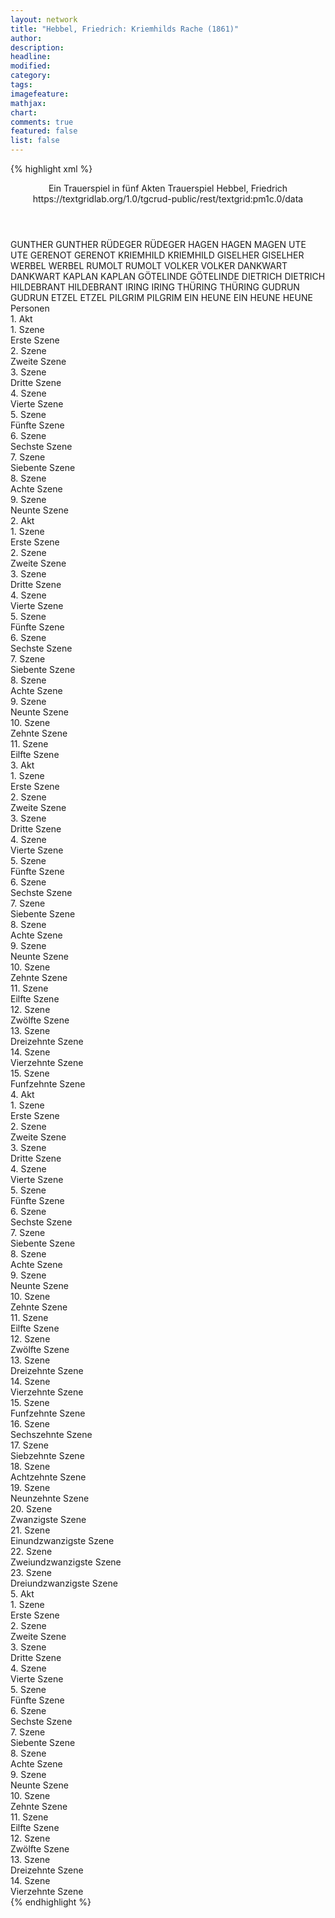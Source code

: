 ```yaml
---
layout: network
title: "Hebbel, Friedrich: Kriemhilds Rache (1861)"
author:
description:
headline:
modified:
category:
tags:
imagefeature: 
mathjax: 
chart: 
comments: true
featured: false
list: false
---
```

{% highlight xml %}
<?xml-model href="https://raw.githubusercontent.com/DLiNa/project/master/rules/lina.rnc"?><?xml-model href="https://raw.githubusercontent.com/DLiNa/project/master/rules/lina.sch"?>
<play xmlns="http://lina.digital">
  <header>
    <title>Kriemhilds Rache</title>
  	<subtitle>Ein Trauerspiel in fünf Akten</subtitle>
  	<genretitle>Trauerspiel</genretitle>
    <author>Hebbel, Friedrich</author>
  	<date when="1861" type="premiere"/>
  	<date when="1862" type="print"/>
  	<source>https://textgridlab.org/1.0/tgcrud-public/rest/textgrid:pm1c.0/data</source>
  </header>
  <personae>
    <character>
      <name>GUNTHER</name>
      <alias xml:id="gunther">
        <name>GUNTHER</name>
      </alias>
    </character>
    <character>
      <name>RÜDEGER</name>
      <alias xml:id="rüdeger">
        <name>RÜDEGER</name>
      </alias>
    </character>
    <character>
      <name>HAGEN</name>
      <alias xml:id="hagen">
        <name>HAGEN</name>
      </alias>
    	<alias xml:id="magen">
      	<name>MAGEN</name>
      </alias>
    </character>
    <character>
      <name>UTE</name>
      <alias xml:id="ute">
        <name>UTE</name>
      </alias>
    </character>
    <character>
      <name>GERENOT</name>
      <alias xml:id="gerenot">
        <name>GERENOT</name>
      </alias>
    </character>
    <character>
      <name>KRIEMHILD</name>
      <alias xml:id="kriemhild">
        <name>KRIEMHILD</name>
      </alias>
    </character>
    <character>
      <name>GISELHER</name>
      <alias xml:id="giselher">
        <name>GISELHER</name>
      </alias>
    </character>
    <character>
      <name>WERBEL</name>
      <alias xml:id="werbel">
        <name>WERBEL</name>
      </alias>
    </character>
    <character>
      <name>RUMOLT</name>
      <alias xml:id="rumolt">
        <name>RUMOLT</name>
      </alias>
    </character>
    <character>
      <name>VOLKER</name>
      <alias xml:id="volker">
        <name>VOLKER</name>
      </alias>
    </character>
    <character>
      <name>DANKWART</name>
      <alias xml:id="dankwart">
        <name>DANKWART</name>
      </alias>
    </character>
    <character>
      <name>KAPLAN</name>
      <alias xml:id="kaplan">
        <name>KAPLAN</name>
      </alias>
    </character>
    <character>
      <name>GÖTELINDE</name>
      <alias xml:id="götelinde">
        <name>GÖTELINDE</name>
      </alias>
    </character>
    <character>
      <name>DIETRICH</name>
      <alias xml:id="dietrich">
        <name>DIETRICH</name>
      </alias>
    </character>
    <character>
      <name>HILDEBRANT</name>
      <alias xml:id="hildebrant">
        <name>HILDEBRANT</name>
      </alias>
    </character>
    <character>
      <name>IRING</name>
      <alias xml:id="iring">
        <name>IRING</name>
      </alias>
    </character>
    <character>
      <name>THÜRING</name>
      <alias xml:id="thüring">
        <name>THÜRING</name>
      </alias>
    </character>
    <character>
      <name>GUDRUN</name>
      <alias xml:id="gudrun">
        <name>GUDRUN</name>
      </alias>
    </character>
    <character>
      <name>ETZEL</name>
      <alias xml:id="etzel">
        <name>ETZEL</name>
      </alias>
    </character>
    <character>
      <name>PILGRIM</name>
      <alias xml:id="pilgrim">
        <name>PILGRIM</name>
      </alias>
    </character>
    <character>
      <name>EIN HEUNE</name>
      <alias xml:id="ein_heune">
        <name>EIN HEUNE</name>
      </alias>
    	<alias xml:id="heune">
    		<name>HEUNE</name>
    	</alias>
    </character>
  </personae>
  <text>
    <div>
      <head>Personen</head>
    </div>
    <div>
      <head>1. Akt</head>
      <div>
        <head>1. Szene</head>
        <div>
          <head>Erste Szene</head>
          <sp who="#gunther">
            <amount n="5" unit="speech_acts"/>
            <amount n="240" unit="words"/>
            <amount n="33" unit="lines"/>
            <amount n="1282" unit="chars"/>
          </sp>
          <sp who="#rüdeger">
            <amount n="5" unit="speech_acts"/>
            <amount n="186" unit="words"/>
            <amount n="25" unit="lines"/>
            <amount n="975" unit="chars"/>
          </sp>
        </div>
      </div>
      <div>
        <head>2. Szene</head>
        <div>
          <head>Zweite Szene</head>
          <sp who="#hagen">
            <amount n="23" unit="speech_acts"/>
            <amount n="742" unit="words"/>
            <amount n="102" unit="lines"/>
            <amount n="3783" unit="chars"/>
          </sp>
          <sp who="#gunther">
            <amount n="18" unit="speech_acts"/>
            <amount n="555" unit="words"/>
            <amount n="77" unit="lines"/>
            <amount n="2884" unit="chars"/>
          </sp>
          <sp who="#ute">
            <amount n="6" unit="speech_acts"/>
            <amount n="170" unit="words"/>
            <amount n="26" unit="lines"/>
            <amount n="916" unit="chars"/>
          </sp>
          <sp who="#gerenot">
            <amount n="1" unit="speech_acts"/>
            <amount n="23" unit="words"/>
            <amount n="3" unit="lines"/>
            <amount n="106" unit="chars"/>
          </sp>
        </div>
      </div>
      <div>
        <head>3. Szene</head>
        <div>
          <head>Dritte Szene</head>
          <sp who="#kriemhild">
            <amount n="1" unit="speech_acts"/>
            <amount n="21" unit="words"/>
            <amount n="3" unit="lines"/>
            <amount n="95" unit="chars"/>
          </sp>
        </div>
      </div>
      <div>
        <head>4. Szene</head>
        <div>
          <head>Vierte Szene</head>
          <sp who="#ute">
            <amount n="8" unit="speech_acts"/>
            <amount n="119" unit="words"/>
            <amount n="21" unit="lines"/>
            <amount n="606" unit="chars"/>
          </sp>
          <sp who="#kriemhild">
            <amount n="8" unit="speech_acts"/>
            <amount n="574" unit="words"/>
            <amount n="80" unit="lines"/>
            <amount n="3030" unit="chars"/>
          </sp>
        </div>
      </div>
      <div>
        <head>5. Szene</head>
        <div>
          <head>Fünfte Szene</head>
          <sp who="#gerenot">
            <amount n="8" unit="speech_acts"/>
            <amount n="193" unit="words"/>
            <amount n="31" unit="lines"/>
            <amount n="1037" unit="chars"/>
          </sp>
          <sp who="#ute">
            <amount n="11" unit="speech_acts"/>
            <amount n="146" unit="words"/>
            <amount n="25" unit="lines"/>
            <amount n="751" unit="chars"/>
          </sp>
          <sp who="#giselher">
            <amount n="5" unit="speech_acts"/>
            <amount n="155" unit="words"/>
            <amount n="23" unit="lines"/>
            <amount n="774" unit="chars"/>
          </sp>
          <sp who="#kriemhild">
            <amount n="13" unit="speech_acts"/>
            <amount n="328" unit="words"/>
            <amount n="48" unit="lines"/>
            <amount n="1615" unit="chars"/>
          </sp>
        </div>
      </div>
      <div>
        <head>6. Szene</head>
        <div>
          <head>Sechste Szene</head>
          <sp who="#gunther">
            <amount n="10" unit="speech_acts"/>
            <amount n="96" unit="words"/>
            <amount n="19" unit="lines"/>
            <amount n="486" unit="chars"/>
          </sp>
          <sp who="#kriemhild">
            <amount n="9" unit="speech_acts"/>
            <amount n="561" unit="words"/>
            <amount n="76" unit="lines"/>
            <amount n="2938" unit="chars"/>
          </sp>
        </div>
      </div>
      <div>
        <head>7. Szene</head>
        <div>
          <head>Siebente Szene</head>
          <sp who="#kriemhild">
            <amount n="1" unit="speech_acts"/>
            <amount n="43" unit="words"/>
            <amount n="5" unit="lines"/>
            <amount n="212" unit="chars"/>
          </sp>
        </div>
      </div>
      <div>
        <head>8. Szene</head>
        <div>
          <head>Achte Szene</head>
          <sp who="#kriemhild">
            <amount n="13" unit="speech_acts"/>
            <amount n="315" unit="words"/>
            <amount n="45" unit="lines"/>
            <amount n="1636" unit="chars"/>
          </sp>
          <sp who="#rüdeger">
            <amount n="12" unit="speech_acts"/>
            <amount n="103" unit="words"/>
            <amount n="18" unit="lines"/>
            <amount n="501" unit="chars"/>
          </sp>
        </div>
      </div>
      <div>
        <head>9. Szene</head>
        <div>
          <head>Neunte Szene</head>
          <sp who="#kriemhild">
            <amount n="5" unit="speech_acts"/>
            <amount n="125" unit="words"/>
            <amount n="17" unit="lines"/>
            <amount n="653" unit="chars"/>
          </sp>
          <sp who="#rüdeger">
            <amount n="3" unit="speech_acts"/>
            <amount n="10" unit="words"/>
            <amount n="3" unit="lines"/>
            <amount n="46" unit="chars"/>
          </sp>
          <sp who="#ute">
            <amount n="1" unit="speech_acts"/>
            <amount n="5" unit="words"/>
            <amount n="1" unit="lines"/>
            <amount n="24" unit="chars"/>
          </sp>
          <sp who="#gunther">
            <amount n="3" unit="speech_acts"/>
            <amount n="50" unit="words"/>
            <amount n="7" unit="lines"/>
            <amount n="247" unit="chars"/>
          </sp>
        </div>
      </div>
    </div>
    <div>
      <head>2. Akt</head>
      <div>
        <head>1. Szene</head>
        <div>
          <head>Erste Szene</head>
          <sp who="#werbel">
            <amount n="9" unit="speech_acts"/>
            <amount n="211" unit="words"/>
            <amount n="32" unit="lines"/>
            <amount n="1074" unit="chars"/>
          </sp>
          <sp who="#gunther">
            <amount n="10" unit="speech_acts"/>
            <amount n="143" unit="words"/>
            <amount n="22" unit="lines"/>
            <amount n="731" unit="chars"/>
          </sp>
          <sp who="#rumolt">
            <amount n="4" unit="speech_acts"/>
            <amount n="61" unit="words"/>
            <amount n="10" unit="lines"/>
            <amount n="321" unit="chars"/>
          </sp>
          <sp who="#volker">
            <amount n="20" unit="speech_acts"/>
            <amount n="363" unit="words"/>
            <amount n="54" unit="lines"/>
            <amount n="1841" unit="chars"/>
          </sp>
          <sp who="#hagen">
            <amount n="22" unit="speech_acts"/>
            <amount n="594" unit="words"/>
            <amount n="86" unit="lines"/>
            <amount n="3103" unit="chars"/>
          </sp>
          <sp who="#dankwart">
            <amount n="3" unit="speech_acts"/>
            <amount n="34" unit="words"/>
            <amount n="5" unit="lines"/>
            <amount n="164" unit="chars"/>
          </sp>
          <sp who="#kaplan">
            <amount n="1" unit="speech_acts"/>
            <amount n="8" unit="words"/>
            <amount n="2" unit="lines"/>
            <amount n="33" unit="chars"/>
          </sp>
          <sp who="#magen">
            <amount n="1" unit="speech_acts"/>
            <amount n="65" unit="words"/>
            <amount n="9" unit="lines"/>
            <amount n="334" unit="chars"/>
          </sp>
        </div>
      </div>
      <div>
        <head>2. Szene</head>
        <div>
          <head>Zweite Szene</head>
          <sp who="#götelinde">
            <amount n="4" unit="speech_acts"/>
            <amount n="94" unit="words"/>
            <amount n="15" unit="lines"/>
            <amount n="487" unit="chars"/>
          </sp>
          <sp who="#dietrich">
            <amount n="12" unit="speech_acts"/>
            <amount n="299" unit="words"/>
            <amount n="40" unit="lines"/>
            <amount n="1527" unit="chars"/>
          </sp>
          <sp who="#hildebrant">
            <amount n="1" unit="speech_acts"/>
            <amount n="18" unit="words"/>
            <amount n="2" unit="lines"/>
            <amount n="84" unit="chars"/>
          </sp>
          <sp who="#rüdeger">
            <amount n="7" unit="speech_acts"/>
            <amount n="63" unit="words"/>
            <amount n="12" unit="lines"/>
            <amount n="309" unit="chars"/>
          </sp>
          <sp who="#iring">
            <amount n="5" unit="speech_acts"/>
            <amount n="105" unit="words"/>
            <amount n="18" unit="lines"/>
            <amount n="546" unit="chars"/>
          </sp>
          <sp who="#thüring">
            <amount n="5" unit="speech_acts"/>
            <amount n="198" unit="words"/>
            <amount n="27" unit="lines"/>
            <amount n="999" unit="chars"/>
          </sp>
          <sp who="#gudrun">
            <amount n="1" unit="speech_acts"/>
            <amount n="6" unit="words"/>
            <amount n="1" unit="lines"/>
            <amount n="30" unit="chars"/>
          </sp>
        </div>
      </div>
      <div>
        <head>3. Szene</head>
        <div>
          <head>Dritte Szene</head>
          <sp who="#götelinde">
            <amount n="7" unit="speech_acts"/>
            <amount n="60" unit="words"/>
            <amount n="12" unit="lines"/>
            <amount n="324" unit="chars"/>
          </sp>
          <sp who="#gudrun">
            <amount n="7" unit="speech_acts"/>
            <amount n="121" unit="words"/>
            <amount n="20" unit="lines"/>
            <amount n="601" unit="chars"/>
          </sp>
        </div>
      </div>
      <div>
        <head>4. Szene</head>
        <div>
          <head>Vierte Szene</head>
          <sp who="#hagen">
            <amount n="11" unit="speech_acts"/>
            <amount n="247" unit="words"/>
            <amount n="33" unit="lines"/>
            <amount n="1267" unit="chars"/>
          </sp>
          <sp who="#rüdeger">
            <amount n="5" unit="speech_acts"/>
            <amount n="41" unit="words"/>
            <amount n="6" unit="lines"/>
            <amount n="193" unit="chars"/>
          </sp>
          <sp who="#götelinde">
            <amount n="4" unit="speech_acts"/>
            <amount n="27" unit="words"/>
            <amount n="5" unit="lines"/>
            <amount n="130" unit="chars"/>
          </sp>
          <sp who="#volker">
            <amount n="1" unit="speech_acts"/>
            <amount n="34" unit="words"/>
            <amount n="4" unit="lines"/>
            <amount n="177" unit="chars"/>
          </sp>
        </div>
      </div>
      <div>
        <head>5. Szene</head>
        <div>
          <head>Fünfte Szene</head>
          <sp who="#volker">
            <amount n="12" unit="speech_acts"/>
            <amount n="187" unit="words"/>
            <amount n="27" unit="lines"/>
            <amount n="917" unit="chars"/>
          </sp>
          <sp who="#giselher">
            <amount n="12" unit="speech_acts"/>
            <amount n="120" unit="words"/>
            <amount n="20" unit="lines"/>
            <amount n="596" unit="chars"/>
          </sp>
        </div>
      </div>
      <div>
        <head>6. Szene</head>
        <div>
          <head>Sechste Szene</head>
          <sp who="#volker">
            <amount n="1" unit="speech_acts"/>
            <amount n="33" unit="words"/>
            <amount n="5" unit="lines"/>
            <amount n="185" unit="chars"/>
          </sp>
        </div>
      </div>
      <div>
        <head>7. Szene</head>
        <div>
          <head>Siebente Szene</head>
          <sp who="#hagen">
            <amount n="4" unit="speech_acts"/>
            <amount n="44" unit="words"/>
            <amount n="6" unit="lines"/>
            <amount n="224" unit="chars"/>
          </sp>
          <sp who="#rüdeger">
            <amount n="3" unit="speech_acts"/>
            <amount n="71" unit="words"/>
            <amount n="10" unit="lines"/>
            <amount n="335" unit="chars"/>
          </sp>
        </div>
      </div>
      <div>
        <head>8. Szene</head>
        <div>
          <head>Achte Szene</head>
          <sp who="#volker">
            <amount n="2" unit="speech_acts"/>
            <amount n="34" unit="words"/>
            <amount n="5" unit="lines"/>
            <amount n="182" unit="chars"/>
          </sp>
          <sp who="#rüdeger">
            <amount n="1" unit="speech_acts"/>
            <amount n="5" unit="words"/>
            <amount n="1" unit="lines"/>
            <amount n="25" unit="chars"/>
          </sp>
        </div>
      </div>
      <div>
        <head>9. Szene</head>
        <div>
          <head>Neunte Szene</head>
          <sp who="#rüdeger">
            <amount n="7" unit="speech_acts"/>
            <amount n="98" unit="words"/>
            <amount n="16" unit="lines"/>
            <amount n="486" unit="chars"/>
          </sp>
          <sp who="#giselher">
            <amount n="8" unit="speech_acts"/>
            <amount n="104" unit="words"/>
            <amount n="16" unit="lines"/>
            <amount n="508" unit="chars"/>
          </sp>
          <sp who="#gerenot">
            <amount n="2" unit="speech_acts"/>
            <amount n="7" unit="words"/>
            <amount n="2" unit="lines"/>
            <amount n="31" unit="chars"/>
          </sp>
          <sp who="#hagen">
            <amount n="6" unit="speech_acts"/>
            <amount n="112" unit="words"/>
            <amount n="16" unit="lines"/>
            <amount n="570" unit="chars"/>
          </sp>
          <sp who="#gunther">
            <amount n="1" unit="speech_acts"/>
            <amount n="19" unit="words"/>
            <amount n="3" unit="lines"/>
            <amount n="105" unit="chars"/>
          </sp>
          <sp who="#götelinde">
            <amount n="2" unit="speech_acts"/>
            <amount n="21" unit="words"/>
            <amount n="4" unit="lines"/>
            <amount n="93" unit="chars"/>
          </sp>
          <sp who="#gudrun">
            <amount n="2" unit="speech_acts"/>
            <amount n="17" unit="words"/>
            <amount n="3" unit="lines"/>
            <amount n="83" unit="chars"/>
          </sp>
          <sp who="#volker">
            <amount n="1" unit="speech_acts"/>
            <amount n="20" unit="words"/>
            <amount n="3" unit="lines"/>
            <amount n="102" unit="chars"/>
          </sp>
          <sp who="#dietrich">
            <amount n="2" unit="speech_acts"/>
            <amount n="25" unit="words"/>
            <amount n="3" unit="lines"/>
            <amount n="133" unit="chars"/>
          </sp>
        </div>
      </div>
      <div>
        <head>10. Szene</head>
        <div>
          <head>Zehnte Szene</head>
          <sp who="#hagen">
            <amount n="1" unit="speech_acts"/>
            <amount n="9" unit="words"/>
            <amount n="1" unit="lines"/>
            <amount n="46" unit="chars"/>
          </sp>
          <sp who="#dietrich">
            <amount n="1" unit="speech_acts"/>
            <amount n="27" unit="words"/>
            <amount n="3" unit="lines"/>
            <amount n="137" unit="chars"/>
          </sp>
        </div>
      </div>
      <div>
        <head>11. Szene</head>
        <div>
          <head>Eilfte Szene</head>
          <sp who="#volker">
            <amount n="3" unit="speech_acts"/>
            <amount n="27" unit="words"/>
            <amount n="5" unit="lines"/>
            <amount n="139" unit="chars"/>
          </sp>
          <sp who="#hagen">
            <amount n="7" unit="speech_acts"/>
            <amount n="30" unit="words"/>
            <amount n="7" unit="lines"/>
            <amount n="149" unit="chars"/>
          </sp>
          <sp who="#gunther">
            <amount n="6" unit="speech_acts"/>
            <amount n="169" unit="words"/>
            <amount n="24" unit="lines"/>
            <amount n="862" unit="chars"/>
          </sp>
        </div>
      </div>
    </div>
    <div>
      <head>3. Akt</head>
      <div>
        <head>1. Szene</head>
        <div>
          <head>Erste Szene</head>
          <sp who="#kriemhild">
            <amount n="23" unit="speech_acts"/>
            <amount n="200" unit="words"/>
            <amount n="38" unit="lines"/>
            <amount n="1005" unit="chars"/>
          </sp>
          <sp who="#werbel">
            <amount n="23" unit="speech_acts"/>
            <amount n="240" unit="words"/>
            <amount n="42" unit="lines"/>
            <amount n="1202" unit="chars"/>
          </sp>
        </div>
      </div>
      <div>
        <head>2. Szene</head>
        <div>
          <head>Zweite Szene</head>
          <sp who="#kriemhild">
            <amount n="1" unit="speech_acts"/>
            <amount n="34" unit="words"/>
            <amount n="4" unit="lines"/>
            <amount n="168" unit="chars"/>
          </sp>
        </div>
      </div>
      <div>
        <head>3. Szene</head>
        <div>
          <head>Dritte Szene</head>
          <sp who="#etzel">
            <amount n="15" unit="speech_acts"/>
            <amount n="873" unit="words"/>
            <amount n="115" unit="lines"/>
            <amount n="4442" unit="chars"/>
          </sp>
          <sp who="#kriemhild">
            <amount n="15" unit="speech_acts"/>
            <amount n="140" unit="words"/>
            <amount n="24" unit="lines"/>
            <amount n="692" unit="chars"/>
          </sp>
        </div>
      </div>
      <div>
        <head>4. Szene</head>
        <div>
          <head>Vierte Szene</head>
          <sp who="#werbel">
            <amount n="1" unit="speech_acts"/>
            <amount n="14" unit="words"/>
            <amount n="2" unit="lines"/>
            <amount n="72" unit="chars"/>
          </sp>
          <sp who="#etzel">
            <amount n="2" unit="speech_acts"/>
            <amount n="24" unit="words"/>
            <amount n="4" unit="lines"/>
            <amount n="131" unit="chars"/>
          </sp>
          <sp who="#kriemhild">
            <amount n="1" unit="speech_acts"/>
            <amount n="34" unit="words"/>
            <amount n="5" unit="lines"/>
            <amount n="162" unit="chars"/>
          </sp>
        </div>
      </div>
      <div>
        <head>5. Szene</head>
        <div>
          <head>Fünfte Szene</head>
          <sp who="#kriemhild">
            <amount n="1" unit="speech_acts"/>
            <amount n="35" unit="words"/>
            <amount n="4" unit="lines"/>
            <amount n="183" unit="chars"/>
          </sp>
        </div>
      </div>
      <div>
        <head>6. Szene</head>
        <div>
          <head>Sechste Szene</head>
          <sp who="#hagen">
            <amount n="3" unit="speech_acts"/>
            <amount n="97" unit="words"/>
            <amount n="13" unit="lines"/>
            <amount n="481" unit="chars"/>
          </sp>
          <sp who="#rüdeger">
            <amount n="3" unit="speech_acts"/>
            <amount n="61" unit="words"/>
            <amount n="8" unit="lines"/>
            <amount n="279" unit="chars"/>
          </sp>
        </div>
      </div>
      <div>
        <head>7. Szene</head>
        <div>
          <head>Siebente Szene</head>
          <sp who="#hagen">
            <amount n="13" unit="speech_acts"/>
            <amount n="355" unit="words"/>
            <amount n="47" unit="lines"/>
            <amount n="1834" unit="chars"/>
          </sp>
          <sp who="#kriemhild">
            <amount n="16" unit="speech_acts"/>
            <amount n="538" unit="words"/>
            <amount n="69" unit="lines"/>
            <amount n="2758" unit="chars"/>
          </sp>
          <sp who="#dietrich">
            <amount n="5" unit="speech_acts"/>
            <amount n="42" unit="words"/>
            <amount n="7" unit="lines"/>
            <amount n="214" unit="chars"/>
          </sp>
          <sp who="#giselher">
            <amount n="2" unit="speech_acts"/>
            <amount n="4" unit="words"/>
            <amount n="2" unit="lines"/>
            <amount n="26" unit="chars"/>
          </sp>
        </div>
      </div>
      <div>
        <head>8. Szene</head>
        <div>
          <head>Achte Szene</head>
          <sp who="#rumolt">
            <amount n="6" unit="speech_acts"/>
            <amount n="272" unit="words"/>
            <amount n="38" unit="lines"/>
            <amount n="1402" unit="chars"/>
          </sp>
          <sp who="#dankwart">
            <amount n="5" unit="speech_acts"/>
            <amount n="97" unit="words"/>
            <amount n="19" unit="lines"/>
            <amount n="508" unit="chars"/>
          </sp>
        </div>
      </div>
      <div>
        <head>9. Szene</head>
        <div>
          <head>Neunte Szene</head>
          <sp who="#werbel">
            <amount n="5" unit="speech_acts"/>
            <amount n="33" unit="words"/>
            <amount n="8" unit="lines"/>
            <amount n="189" unit="chars"/>
          </sp>
          <sp who="#dankwart">
            <amount n="8" unit="speech_acts"/>
            <amount n="62" unit="words"/>
            <amount n="12" unit="lines"/>
            <amount n="319" unit="chars"/>
          </sp>
          <sp who="#rumolt">
            <amount n="4" unit="speech_acts"/>
            <amount n="30" unit="words"/>
            <amount n="6" unit="lines"/>
            <amount n="163" unit="chars"/>
          </sp>
        </div>
      </div>
      <div>
        <head>10. Szene</head>
        <div>
          <head>Zehnte Szene</head>
          <sp who="#hagen">
            <amount n="5" unit="speech_acts"/>
            <amount n="114" unit="words"/>
            <amount n="18" unit="lines"/>
            <amount n="590" unit="chars"/>
          </sp>
          <sp who="#dankwart">
            <amount n="4" unit="speech_acts"/>
            <amount n="19" unit="words"/>
            <amount n="4" unit="lines"/>
            <amount n="93" unit="chars"/>
          </sp>
          <sp who="#rumolt">
            <amount n="2" unit="speech_acts"/>
            <amount n="10" unit="words"/>
            <amount n="2" unit="lines"/>
            <amount n="59" unit="chars"/>
          </sp>
          <sp who="#volker">
            <amount n="2" unit="speech_acts"/>
            <amount n="49" unit="words"/>
            <amount n="7" unit="lines"/>
            <amount n="238" unit="chars"/>
          </sp>
          <sp who="#werbel">
            <amount n="1" unit="speech_acts"/>
            <amount n="8" unit="words"/>
            <amount n="2" unit="lines"/>
            <amount n="36" unit="chars"/>
          </sp>
        </div>
      </div>
      <div>
        <head>11. Szene</head>
        <div>
          <head>Eilfte Szene</head>
          <sp who="#volker">
            <amount n="6" unit="speech_acts"/>
            <amount n="88" unit="words"/>
            <amount n="13" unit="lines"/>
            <amount n="433" unit="chars"/>
          </sp>
          <sp who="#hagen">
            <amount n="6" unit="speech_acts"/>
            <amount n="193" unit="words"/>
            <amount n="28" unit="lines"/>
            <amount n="1026" unit="chars"/>
          </sp>
        </div>
      </div>
      <div>
        <head>12. Szene</head>
        <div>
          <head>Zwölfte Szene</head>
          <sp who="#gunther">
            <amount n="4" unit="speech_acts"/>
            <amount n="19" unit="words"/>
            <amount n="4" unit="lines"/>
            <amount n="101" unit="chars"/>
          </sp>
          <sp who="#hagen">
            <amount n="6" unit="speech_acts"/>
            <amount n="81" unit="words"/>
            <amount n="14" unit="lines"/>
            <amount n="410" unit="chars"/>
          </sp>
          <sp who="#giselher">
            <amount n="2" unit="speech_acts"/>
            <amount n="12" unit="words"/>
            <amount n="3" unit="lines"/>
            <amount n="59" unit="chars"/>
          </sp>
          <sp who="#rüdeger">
            <amount n="1" unit="speech_acts"/>
            <amount n="3" unit="words"/>
            <amount n="1" unit="lines"/>
            <amount n="17" unit="chars"/>
          </sp>
          <sp who="#gerenot">
            <amount n="1" unit="speech_acts"/>
            <amount n="4" unit="words"/>
            <amount n="1" unit="lines"/>
            <amount n="15" unit="chars"/>
          </sp>
        </div>
      </div>
      <div>
        <head>13. Szene</head>
        <div>
          <head>Dreizehnte Szene</head>
          <sp who="#hagen">
            <amount n="3" unit="speech_acts"/>
            <amount n="106" unit="words"/>
            <amount n="15" unit="lines"/>
            <amount n="513" unit="chars"/>
          </sp>
          <sp who="#volker">
            <amount n="2" unit="speech_acts"/>
            <amount n="10" unit="words"/>
            <amount n="3" unit="lines"/>
            <amount n="47" unit="chars"/>
          </sp>
        </div>
      </div>
      <div>
        <head>14. Szene</head>
        <div>
          <head>Vierzehnte Szene</head>
          <sp who="#werbel">
            <amount n="5" unit="speech_acts"/>
            <amount n="28" unit="words"/>
            <amount n="7" unit="lines"/>
            <amount n="145" unit="chars"/>
          </sp>
          <sp who="#kriemhild">
            <amount n="5" unit="speech_acts"/>
            <amount n="42" unit="words"/>
            <amount n="9" unit="lines"/>
            <amount n="228" unit="chars"/>
          </sp>
        </div>
      </div>
      <div>
        <head>15. Szene</head>
        <div>
          <head>Funfzehnte Szene</head>
          <sp who="#volker">
            <amount n="1" unit="speech_acts"/>
            <amount n="4" unit="words"/>
            <amount n="1" unit="lines"/>
            <amount n="20" unit="chars"/>
          </sp>
          <sp who="#hagen">
            <amount n="1" unit="speech_acts"/>
            <amount n="21" unit="words"/>
            <amount n="3" unit="lines"/>
            <amount n="115" unit="chars"/>
          </sp>
        </div>
      </div>
    </div>
    <div>
      <head>4. Akt</head>
      <div>
        <head>1. Szene</head>
        <div>
          <head>Erste Szene</head>
          <sp who="#hagen">
            <amount n="11" unit="speech_acts"/>
            <amount n="119" unit="words"/>
            <amount n="18" unit="lines"/>
            <amount n="566" unit="chars"/>
          </sp>
          <sp who="#volker">
            <amount n="11" unit="speech_acts"/>
            <amount n="308" unit="words"/>
            <amount n="46" unit="lines"/>
            <amount n="1651" unit="chars"/>
          </sp>
        </div>
      </div>
      <div>
        <head>2. Szene</head>
        <div>
          <head>Zweite Szene</head>
          <sp who="#werbel">
            <amount n="1" unit="speech_acts"/>
            <amount n="14" unit="words"/>
            <amount n="2" unit="lines"/>
            <amount n="80" unit="chars"/>
          </sp>
        </div>
      </div>
      <div>
        <head>3. Szene</head>
        <div>
          <head>Dritte Szene</head>
          <sp who="#hagen">
            <amount n="15" unit="speech_acts"/>
            <amount n="457" unit="words"/>
            <amount n="67" unit="lines"/>
            <amount n="2363" unit="chars"/>
          </sp>
          <sp who="#volker">
            <amount n="3" unit="speech_acts"/>
            <amount n="67" unit="words"/>
            <amount n="9" unit="lines"/>
            <amount n="326" unit="chars"/>
          </sp>
          <sp who="#kriemhild">
            <amount n="13" unit="speech_acts"/>
            <amount n="197" unit="words"/>
            <amount n="29" unit="lines"/>
            <amount n="944" unit="chars"/>
          </sp>
          <sp who="#werbel">
            <amount n="1" unit="speech_acts"/>
            <amount n="5" unit="words"/>
            <amount n="2" unit="lines"/>
            <amount n="28" unit="chars"/>
          </sp>
        </div>
      </div>
      <div>
        <head>4. Szene</head>
        <div>
          <head>Vierte Szene</head>
          <sp who="#gunther">
            <amount n="6" unit="speech_acts"/>
            <amount n="36" unit="words"/>
            <amount n="8" unit="lines"/>
            <amount n="179" unit="chars"/>
          </sp>
          <sp who="#kriemhild">
            <amount n="11" unit="speech_acts"/>
            <amount n="421" unit="words"/>
            <amount n="60" unit="lines"/>
            <amount n="2193" unit="chars"/>
          </sp>
          <sp who="#gerenot #giselher">
            <amount n="1" unit="speech_acts"/>
          </sp>
          <sp who="#giselher">
            <amount n="2" unit="speech_acts"/>
            <amount n="35" unit="words"/>
            <amount n="5" unit="lines"/>
            <amount n="177" unit="chars"/>
          </sp>
          <sp who="#hagen">
            <amount n="3" unit="speech_acts"/>
            <amount n="212" unit="words"/>
            <amount n="28" unit="lines"/>
            <amount n="1092" unit="chars"/>
          </sp>
        </div>
      </div>
      <div>
        <head>5. Szene</head>
        <div>
          <head>Fünfte Szene</head>
          <sp who="#hagen">
            <amount n="2" unit="speech_acts"/>
            <amount n="54" unit="words"/>
            <amount n="7" unit="lines"/>
            <amount n="272" unit="chars"/>
          </sp>
          <sp who="#giselher">
            <amount n="2" unit="speech_acts"/>
            <amount n="33" unit="words"/>
            <amount n="5" unit="lines"/>
            <amount n="179" unit="chars"/>
          </sp>
        </div>
      </div>
      <div>
        <head>6. Szene</head>
        <div>
          <head>Sechste Szene</head>
          <sp who="#hagen">
            <amount n="2" unit="speech_acts"/>
            <amount n="53" unit="words"/>
            <amount n="8" unit="lines"/>
            <amount n="270" unit="chars"/>
          </sp>
          <sp who="#volker">
            <amount n="1" unit="speech_acts"/>
            <amount n="76" unit="words"/>
            <amount n="9" unit="lines"/>
            <amount n="377" unit="chars"/>
          </sp>
        </div>
      </div>
      <div>
        <head>7. Szene</head>
        <div>
          <head>Siebente Szene</head>
          <sp who="#dietrich">
            <amount n="10" unit="speech_acts"/>
            <amount n="252" unit="words"/>
            <amount n="38" unit="lines"/>
            <amount n="1328" unit="chars"/>
          </sp>
          <sp who="#etzel">
            <amount n="10" unit="speech_acts"/>
            <amount n="243" unit="words"/>
            <amount n="35" unit="lines"/>
            <amount n="1225" unit="chars"/>
          </sp>
        </div>
      </div>
      <div>
        <head>8. Szene</head>
        <div>
          <head>Achte Szene</head>
          <sp who="#kriemhild">
            <amount n="3" unit="speech_acts"/>
            <amount n="50" unit="words"/>
            <amount n="7" unit="lines"/>
            <amount n="263" unit="chars"/>
          </sp>
          <sp who="#werbel">
            <amount n="2" unit="speech_acts"/>
            <amount n="13" unit="words"/>
            <amount n="2" unit="lines"/>
            <amount n="66" unit="chars"/>
          </sp>
        </div>
      </div>
      <div>
        <head>9. Szene</head>
        <div>
          <head>Neunte Szene</head>
          <sp who="#rüdeger">
            <amount n="8" unit="speech_acts"/>
            <amount n="70" unit="words"/>
            <amount n="12" unit="lines"/>
            <amount n="340" unit="chars"/>
          </sp>
          <sp who="#kriemhild">
            <amount n="9" unit="speech_acts"/>
            <amount n="320" unit="words"/>
            <amount n="45" unit="lines"/>
            <amount n="1646" unit="chars"/>
          </sp>
        </div>
      </div>
      <div>
        <head>10. Szene</head>
        <div>
          <head>Zehnte Szene</head>
          <sp who="#rüdeger">
            <amount n="1" unit="speech_acts"/>
            <amount n="39" unit="words"/>
            <amount n="5" unit="lines"/>
            <amount n="197" unit="chars"/>
          </sp>
        </div>
      </div>
      <div>
        <head>11. Szene</head>
        <div>
          <head>Eilfte Szene</head>
          <sp who="#rüdeger">
            <amount n="1" unit="speech_acts"/>
            <amount n="8" unit="words"/>
            <amount n="2" unit="lines"/>
            <amount n="33" unit="chars"/>
          </sp>
          <sp who="#hagen">
            <amount n="3" unit="speech_acts"/>
            <amount n="30" unit="words"/>
            <amount n="5" unit="lines"/>
            <amount n="153" unit="chars"/>
          </sp>
          <sp who="#volker">
            <amount n="2" unit="speech_acts"/>
            <amount n="58" unit="words"/>
            <amount n="7" unit="lines"/>
            <amount n="287" unit="chars"/>
          </sp>
          <sp who="#werbel">
            <amount n="1" unit="speech_acts"/>
            <amount n="5" unit="words"/>
            <amount n="1" unit="lines"/>
            <amount n="24" unit="chars"/>
          </sp>
        </div>
      </div>
      <div>
        <head>12. Szene</head>
        <div>
          <head>Zwölfte Szene</head>
          <sp who="#etzel">
            <amount n="4" unit="speech_acts"/>
            <amount n="36" unit="words"/>
            <amount n="6" unit="lines"/>
            <amount n="202" unit="chars"/>
          </sp>
          <sp who="#werbel">
            <amount n="2" unit="speech_acts"/>
            <amount n="17" unit="words"/>
            <amount n="3" unit="lines"/>
            <amount n="87" unit="chars"/>
          </sp>
          <sp who="#hagen">
            <amount n="1" unit="speech_acts"/>
            <amount n="30" unit="words"/>
            <amount n="4" unit="lines"/>
            <amount n="141" unit="chars"/>
          </sp>
          <sp who="#kriemhild">
            <amount n="1" unit="speech_acts"/>
            <amount n="30" unit="words"/>
            <amount n="5" unit="lines"/>
            <amount n="158" unit="chars"/>
          </sp>
          <sp who="#dietrich">
            <amount n="1" unit="speech_acts"/>
            <amount n="12" unit="words"/>
            <amount n="2" unit="lines"/>
            <amount n="62" unit="chars"/>
          </sp>
        </div>
      </div>
      <div>
        <head>13. Szene</head>
        <div>
          <head>Dreizehnte Szene</head>
          <sp who="#kriemhild">
            <amount n="6" unit="speech_acts"/>
            <amount n="148" unit="words"/>
            <amount n="20" unit="lines"/>
            <amount n="798" unit="chars"/>
          </sp>
          <sp who="#etzel">
            <amount n="5" unit="speech_acts"/>
            <amount n="91" unit="words"/>
            <amount n="13" unit="lines"/>
            <amount n="456" unit="chars"/>
          </sp>
          <sp who="#rüdeger">
            <amount n="1" unit="speech_acts"/>
            <amount n="7" unit="words"/>
            <amount n="1" unit="lines"/>
            <amount n="42" unit="chars"/>
          </sp>
        </div>
      </div>
      <div>
        <head>14. Szene</head>
        <div>
          <head>Vierzehnte Szene</head>
          <sp who="#kriemhild">
            <amount n="5" unit="speech_acts"/>
            <amount n="120" unit="words"/>
            <amount n="15" unit="lines"/>
            <amount n="571" unit="chars"/>
          </sp>
          <sp who="#etzel">
            <amount n="5" unit="speech_acts"/>
            <amount n="434" unit="words"/>
            <amount n="58" unit="lines"/>
            <amount n="2259" unit="chars"/>
          </sp>
        </div>
      </div>
      <div>
        <head>15. Szene</head>
        <div>
          <head>Funfzehnte Szene</head>
          <sp who="#kriemhild">
            <amount n="1" unit="speech_acts"/>
            <amount n="94" unit="words"/>
            <amount n="11" unit="lines"/>
            <amount n="460" unit="chars"/>
          </sp>
        </div>
      </div>
      <div>
        <head>16. Szene</head>
        <div>
          <head>Sechszehnte Szene</head>
          <sp who="#werbel">
            <amount n="1" unit="speech_acts"/>
            <amount n="19" unit="words"/>
            <amount n="2" unit="lines"/>
            <amount n="98" unit="chars"/>
          </sp>
        </div>
      </div>
      <div>
        <head>17. Szene</head>
        <div>
          <head>Siebzehnte Szene</head>
          <sp who="#dietrich">
            <amount n="5" unit="speech_acts"/>
            <amount n="322" unit="words"/>
            <amount n="44" unit="lines"/>
            <amount n="1714" unit="chars"/>
          </sp>
          <sp who="#rüdeger">
            <amount n="4" unit="speech_acts"/>
            <amount n="20" unit="words"/>
            <amount n="5" unit="lines"/>
            <amount n="103" unit="chars"/>
          </sp>
        </div>
      </div>
      <div>
        <head>18. Szene</head>
        <div>
          <head>Achtzehnte Szene</head>
          <sp who="#rüdeger">
            <amount n="2" unit="speech_acts"/>
            <amount n="5" unit="words"/>
            <amount n="2" unit="lines"/>
            <amount n="30" unit="chars"/>
          </sp>
          <sp who="#dietrich">
            <amount n="5" unit="speech_acts"/>
            <amount n="21" unit="words"/>
            <amount n="6" unit="lines"/>
            <amount n="118" unit="chars"/>
          </sp>
          <sp who="#hagen">
            <amount n="4" unit="speech_acts"/>
            <amount n="47" unit="words"/>
            <amount n="7" unit="lines"/>
            <amount n="249" unit="chars"/>
          </sp>
        </div>
      </div>
      <div>
        <head>19. Szene</head>
        <div>
          <head>Neunzehnte Szene</head>
          <sp who="#etzel">
            <amount n="6" unit="speech_acts"/>
            <amount n="185" unit="words"/>
            <amount n="26" unit="lines"/>
            <amount n="944" unit="chars"/>
          </sp>
          <sp who="#hagen">
            <amount n="5" unit="speech_acts"/>
            <amount n="68" unit="words"/>
            <amount n="11" unit="lines"/>
            <amount n="354" unit="chars"/>
          </sp>
          <sp who="#kriemhild">
            <amount n="3" unit="speech_acts"/>
            <amount n="12" unit="words"/>
            <amount n="4" unit="lines"/>
            <amount n="65" unit="chars"/>
          </sp>
          <sp who="#gunther">
            <amount n="1" unit="speech_acts"/>
            <amount n="5" unit="words"/>
            <amount n="1" unit="lines"/>
            <amount n="27" unit="chars"/>
          </sp>
          <sp who="#dietrich">
            <amount n="1" unit="speech_acts"/>
            <amount n="4" unit="words"/>
            <amount n="1" unit="lines"/>
            <amount n="23" unit="chars"/>
          </sp>
          <sp who="#volker">
            <amount n="1" unit="speech_acts"/>
            <amount n="32" unit="words"/>
            <amount n="4" unit="lines"/>
            <amount n="162" unit="chars"/>
          </sp>
        </div>
      </div>
      <div>
        <head>20. Szene</head>
        <div>
          <head>Zwanzigste Szene</head>
          <sp who="#pilgrim">
            <amount n="1" unit="speech_acts"/>
            <amount n="43" unit="words"/>
            <amount n="5" unit="lines"/>
            <amount n="221" unit="chars"/>
          </sp>
          <sp who="#hagen">
            <amount n="1" unit="speech_acts"/>
            <amount n="1" unit="words"/>
            <amount n="1" unit="lines"/>
            <amount n="8" unit="chars"/>
          </sp>
        </div>
      </div>
      <div>
        <head>21. Szene</head>
        <div>
          <head>Einundzwanzigste Szene</head>
          <sp who="#hagen">
            <amount n="6" unit="speech_acts"/>
            <amount n="47" unit="words"/>
            <amount n="9" unit="lines"/>
            <amount n="219" unit="chars"/>
          </sp>
          <sp who="#dietrich">
            <amount n="4" unit="speech_acts"/>
            <amount n="126" unit="words"/>
            <amount n="18" unit="lines"/>
            <amount n="648" unit="chars"/>
          </sp>
          <sp who="#rüdeger">
            <amount n="1" unit="speech_acts"/>
            <amount n="13" unit="words"/>
            <amount n="2" unit="lines"/>
            <amount n="78" unit="chars"/>
          </sp>
          <sp who="#etzel">
            <amount n="1" unit="speech_acts"/>
            <amount n="7" unit="words"/>
            <amount n="2" unit="lines"/>
            <amount n="35" unit="chars"/>
          </sp>
          <sp who="#kriemhild">
            <amount n="3" unit="speech_acts"/>
            <amount n="30" unit="words"/>
            <amount n="6" unit="lines"/>
            <amount n="161" unit="chars"/>
          </sp>
          <sp who="#volker">
            <amount n="1" unit="speech_acts"/>
            <amount n="10" unit="words"/>
            <amount n="2" unit="lines"/>
            <amount n="45" unit="chars"/>
          </sp>
          <sp who="#giselher">
            <amount n="1" unit="speech_acts"/>
            <amount n="1" unit="words"/>
            <amount n="1" unit="lines"/>
            <amount n="10" unit="chars"/>
          </sp>
        </div>
      </div>
      <div>
        <head>22. Szene</head>
        <div>
          <head>Zweiundzwanzigste Szene</head>
          <sp who="#etzel">
            <amount n="4" unit="speech_acts"/>
            <amount n="20" unit="words"/>
            <amount n="5" unit="lines"/>
            <amount n="97" unit="chars"/>
          </sp>
          <sp who="#kriemhild">
            <amount n="3" unit="speech_acts"/>
            <amount n="62" unit="words"/>
            <amount n="8" unit="lines"/>
            <amount n="308" unit="chars"/>
          </sp>
          <sp who="#hagen">
            <amount n="3" unit="speech_acts"/>
            <amount n="46" unit="words"/>
            <amount n="8" unit="lines"/>
            <amount n="240" unit="chars"/>
          </sp>
        </div>
      </div>
      <div>
        <head>23. Szene</head>
        <div>
          <head>Dreiundzwanzigste Szene</head>
          <sp who="#dankwart">
            <amount n="3" unit="speech_acts"/>
            <amount n="59" unit="words"/>
            <amount n="9" unit="lines"/>
            <amount n="310" unit="chars"/>
          </sp>
          <sp who="#gunther">
            <amount n="1" unit="speech_acts"/>
            <amount n="3" unit="words"/>
            <amount n="1" unit="lines"/>
            <amount n="17" unit="chars"/>
          </sp>
          <sp who="#hagen">
            <amount n="4" unit="speech_acts"/>
            <amount n="24" unit="words"/>
            <amount n="6" unit="lines"/>
            <amount n="116" unit="chars"/>
          </sp>
          <sp who="#kriemhild">
            <amount n="3" unit="speech_acts"/>
            <amount n="12" unit="words"/>
            <amount n="3" unit="lines"/>
            <amount n="56" unit="chars"/>
          </sp>
          <sp who="#volker">
            <amount n="2" unit="speech_acts"/>
            <amount n="9" unit="words"/>
            <amount n="2" unit="lines"/>
            <amount n="37" unit="chars"/>
          </sp>
          <sp who="#etzel">
            <amount n="2" unit="speech_acts"/>
            <amount n="127" unit="words"/>
            <amount n="16" unit="lines"/>
            <amount n="663" unit="chars"/>
          </sp>
          <sp who="#dietrich">
            <amount n="1" unit="speech_acts"/>
            <amount n="4" unit="words"/>
            <amount n="1" unit="lines"/>
            <amount n="16" unit="chars"/>
          </sp>
        </div>
      </div>
    </div>
    <div>
      <head>5. Akt</head>
      <div>
        <head>1. Szene</head>
        <div>
          <head>Erste Szene</head>
          <sp who="#hildebrant">
            <amount n="3" unit="speech_acts"/>
            <amount n="39" unit="words"/>
            <amount n="6" unit="lines"/>
            <amount n="203" unit="chars"/>
          </sp>
          <sp who="#dietrich">
            <amount n="2" unit="speech_acts"/>
            <amount n="15" unit="words"/>
            <amount n="2" unit="lines"/>
            <amount n="68" unit="chars"/>
          </sp>
        </div>
      </div>
      <div>
        <head>2. Szene</head>
        <div>
          <head>Zweite Szene</head>
          <sp who="#hagen">
            <amount n="3" unit="speech_acts"/>
            <amount n="27" unit="words"/>
            <amount n="7" unit="lines"/>
            <amount n="144" unit="chars"/>
          </sp>
          <sp who="#hildebrant">
            <amount n="1" unit="speech_acts"/>
            <amount n="8" unit="words"/>
            <amount n="2" unit="lines"/>
            <amount n="45" unit="chars"/>
          </sp>
          <sp who="#dietrich">
            <amount n="1" unit="speech_acts"/>
            <amount n="21" unit="words"/>
            <amount n="3" unit="lines"/>
            <amount n="114" unit="chars"/>
          </sp>
          <sp who="#giselher">
            <amount n="2" unit="speech_acts"/>
            <amount n="15" unit="words"/>
            <amount n="3" unit="lines"/>
            <amount n="79" unit="chars"/>
          </sp>
        </div>
      </div>
      <div>
        <head>3. Szene</head>
        <div>
          <head>Dritte Szene</head>
          <sp who="#gunther">
            <amount n="4" unit="speech_acts"/>
            <amount n="18" unit="words"/>
            <amount n="5" unit="lines"/>
            <amount n="85" unit="chars"/>
          </sp>
          <sp who="#dankwart">
            <amount n="2" unit="speech_acts"/>
            <amount n="7" unit="words"/>
            <amount n="3" unit="lines"/>
            <amount n="45" unit="chars"/>
          </sp>
          <sp who="#gerenot">
            <amount n="1" unit="speech_acts"/>
            <amount n="4" unit="words"/>
            <amount n="1" unit="lines"/>
            <amount n="17" unit="chars"/>
          </sp>
          <sp who="#hagen">
            <amount n="4" unit="speech_acts"/>
            <amount n="54" unit="words"/>
            <amount n="10" unit="lines"/>
            <amount n="280" unit="chars"/>
          </sp>
          <sp who="#giselher">
            <amount n="1" unit="speech_acts"/>
            <amount n="2" unit="words"/>
            <amount n="1" unit="lines"/>
            <amount n="13" unit="chars"/>
          </sp>
          <sp who="#hildebrant">
            <amount n="1" unit="speech_acts"/>
            <amount n="9" unit="words"/>
            <amount n="2" unit="lines"/>
            <amount n="53" unit="chars"/>
          </sp>
          <sp who="#dietrich">
            <amount n="1" unit="speech_acts"/>
            <amount n="3" unit="words"/>
            <amount n="1" unit="lines"/>
            <amount n="15" unit="chars"/>
          </sp>
        </div>
      </div>
      <div>
        <head>4. Szene</head>
        <div>
          <head>Vierte Szene</head>
          <sp who="#kriemhild">
            <amount n="1" unit="speech_acts"/>
            <amount n="2" unit="words"/>
            <amount n="1" unit="lines"/>
            <amount n="19" unit="chars"/>
          </sp>
          <sp who="#hildebrant">
            <amount n="1" unit="speech_acts"/>
            <amount n="1" unit="words"/>
            <amount n="1" unit="lines"/>
            <amount n="8" unit="chars"/>
          </sp>
          <sp who="#hagen">
            <amount n="1" unit="speech_acts"/>
            <amount n="26" unit="words"/>
            <amount n="5" unit="lines"/>
            <amount n="144" unit="chars"/>
          </sp>
        </div>
      </div>
      <div>
        <head>5. Szene</head>
        <div>
          <head>Fünfte Szene</head>
          <sp who="#hildebrant">
            <amount n="8" unit="speech_acts"/>
            <amount n="118" unit="words"/>
            <amount n="18" unit="lines"/>
            <amount n="635" unit="chars"/>
          </sp>
          <sp who="#dietrich">
            <amount n="7" unit="speech_acts"/>
            <amount n="200" unit="words"/>
            <amount n="28" unit="lines"/>
            <amount n="1034" unit="chars"/>
          </sp>
          <sp who="#hagen">
            <amount n="1" unit="speech_acts"/>
          </sp>
        </div>
      </div>
      <div>
        <head>6. Szene</head>
        <div>
          <head>Sechste Szene</head>
          <sp who="#kriemhild">
            <amount n="7" unit="speech_acts"/>
            <amount n="202" unit="words"/>
            <amount n="29" unit="lines"/>
            <amount n="1043" unit="chars"/>
          </sp>
          <sp who="#hagen">
            <amount n="1" unit="speech_acts"/>
          </sp>
          <sp who="#hildebrant">
            <amount n="2" unit="speech_acts"/>
            <amount n="8" unit="words"/>
            <amount n="2" unit="lines"/>
            <amount n="42" unit="chars"/>
          </sp>
          <sp who="#dietrich">
            <amount n="4" unit="speech_acts"/>
            <amount n="34" unit="words"/>
            <amount n="6" unit="lines"/>
            <amount n="178" unit="chars"/>
          </sp>
        </div>
      </div>
      <div>
        <head>7. Szene</head>
        <div>
          <head>Siebente Szene</head>
          <sp who="#hagen">
            <amount n="2" unit="speech_acts"/>
            <amount n="10" unit="words"/>
            <amount n="2" unit="lines"/>
            <amount n="49" unit="chars"/>
          </sp>
          <sp who="#kriemhild">
            <amount n="2" unit="speech_acts"/>
            <amount n="33" unit="words"/>
            <amount n="5" unit="lines"/>
            <amount n="153" unit="chars"/>
          </sp>
          <sp who="#dietrich">
            <amount n="1" unit="speech_acts"/>
            <amount n="4" unit="words"/>
            <amount n="1" unit="lines"/>
            <amount n="17" unit="chars"/>
          </sp>
        </div>
      </div>
      <div>
        <head>8. Szene</head>
        <div>
          <head>Achte Szene</head>
          <sp who="#hagen">
            <amount n="3" unit="speech_acts"/>
            <amount n="50" unit="words"/>
            <amount n="7" unit="lines"/>
            <amount n="252" unit="chars"/>
          </sp>
          <sp who="#etzel">
            <amount n="4" unit="speech_acts"/>
            <amount n="54" unit="words"/>
            <amount n="11" unit="lines"/>
            <amount n="315" unit="chars"/>
          </sp>
          <sp who="#dietrich">
            <amount n="1" unit="speech_acts"/>
            <amount n="3" unit="words"/>
            <amount n="1" unit="lines"/>
            <amount n="16" unit="chars"/>
          </sp>
          <sp who="#kriemhild">
            <amount n="3" unit="speech_acts"/>
            <amount n="42" unit="words"/>
            <amount n="7" unit="lines"/>
            <amount n="212" unit="chars"/>
          </sp>
        </div>
      </div>
      <div>
        <head>9. Szene</head>
        <div>
          <head>Neunte Szene</head>
          <sp who="#rüdeger">
            <amount n="10" unit="speech_acts"/>
            <amount n="569" unit="words"/>
            <amount n="77" unit="lines"/>
            <amount n="2967" unit="chars"/>
          </sp>
          <sp who="#etzel">
            <amount n="5" unit="speech_acts"/>
            <amount n="129" unit="words"/>
            <amount n="19" unit="lines"/>
            <amount n="687" unit="chars"/>
          </sp>
          <sp who="#kriemhild">
            <amount n="7" unit="speech_acts"/>
            <amount n="169" unit="words"/>
            <amount n="25" unit="lines"/>
            <amount n="874" unit="chars"/>
          </sp>
        </div>
      </div>
      <div>
        <head>10. Szene</head>
        <div>
          <head>Zehnte Szene</head>
          <sp who="#giselher">
            <amount n="4" unit="speech_acts"/>
            <amount n="24" unit="words"/>
            <amount n="5" unit="lines"/>
            <amount n="128" unit="chars"/>
          </sp>
          <sp who="#kriemhild">
            <amount n="3" unit="speech_acts"/>
            <amount n="72" unit="words"/>
            <amount n="11" unit="lines"/>
            <amount n="374" unit="chars"/>
          </sp>
        </div>
      </div>
      <div>
        <head>11. Szene</head>
        <div>
          <head>Eilfte Szene</head>
          <sp who="#rüdeger">
            <amount n="6" unit="speech_acts"/>
            <amount n="349" unit="words"/>
            <amount n="46" unit="lines"/>
            <amount n="1798" unit="chars"/>
          </sp>
          <sp who="#kriemhild">
            <amount n="7" unit="speech_acts"/>
            <amount n="405" unit="words"/>
            <amount n="53" unit="lines"/>
            <amount n="2112" unit="chars"/>
          </sp>
          <sp who="#etzel">
            <amount n="2" unit="speech_acts"/>
            <amount n="98" unit="words"/>
            <amount n="13" unit="lines"/>
            <amount n="526" unit="chars"/>
          </sp>
          <sp who="#hildebrant">
            <amount n="4" unit="speech_acts"/>
            <amount n="142" unit="words"/>
            <amount n="19" unit="lines"/>
            <amount n="736" unit="chars"/>
          </sp>
          <sp who="#dietrich">
            <amount n="1" unit="speech_acts"/>
            <amount n="29" unit="words"/>
            <amount n="4" unit="lines"/>
            <amount n="152" unit="chars"/>
          </sp>
        </div>
      </div>
      <div>
        <head>12. Szene</head>
        <div>
          <head>Zwölfte Szene</head>
          <sp who="#giselher">
            <amount n="4" unit="speech_acts"/>
            <amount n="40" unit="words"/>
            <amount n="7" unit="lines"/>
            <amount n="224" unit="chars"/>
          </sp>
          <sp who="#hagen">
            <amount n="4" unit="speech_acts"/>
            <amount n="76" unit="words"/>
            <amount n="9" unit="lines"/>
            <amount n="371" unit="chars"/>
          </sp>
          <sp who="#rüdeger">
            <amount n="2" unit="speech_acts"/>
            <amount n="39" unit="words"/>
            <amount n="7" unit="lines"/>
            <amount n="210" unit="chars"/>
          </sp>
        </div>
      </div>
      <div>
        <head>13. Szene</head>
        <div>
          <head>Dreizehnte Szene</head>
          <sp who="#etzel">
            <amount n="2" unit="speech_acts"/>
            <amount n="14" unit="words"/>
            <amount n="2" unit="lines"/>
            <amount n="63" unit="chars"/>
          </sp>
          <sp who="#hildebrant">
            <amount n="11" unit="speech_acts"/>
            <amount n="269" unit="words"/>
            <amount n="37" unit="lines"/>
            <amount n="1339" unit="chars"/>
          </sp>
          <sp who="#kriemhild">
            <amount n="10" unit="speech_acts"/>
            <amount n="39" unit="words"/>
            <amount n="10" unit="lines"/>
            <amount n="190" unit="chars"/>
          </sp>
          <sp who="#hagen">
            <amount n="1" unit="speech_acts"/>
            <amount n="8" unit="words"/>
            <amount n="1" unit="lines"/>
            <amount n="41" unit="chars"/>
          </sp>
          <sp who="#dietrich">
            <amount n="1" unit="speech_acts"/>
            <amount n="9" unit="words"/>
            <amount n="1" unit="lines"/>
            <amount n="39" unit="chars"/>
          </sp>
        </div>
      </div>
      <div>
        <head>14. Szene</head>
        <div>
          <head>Vierzehnte Szene</head>
          <sp who="#dietrich">
            <amount n="4" unit="speech_acts"/>
            <amount n="27" unit="words"/>
            <amount n="6" unit="lines"/>
            <amount n="139" unit="chars"/>
          </sp>
          <sp who="#hagen">
            <amount n="5" unit="speech_acts"/>
            <amount n="81" unit="words"/>
            <amount n="12" unit="lines"/>
            <amount n="417" unit="chars"/>
          </sp>
          <sp who="#gunther">
            <amount n="1" unit="speech_acts"/>
            <amount n="11" unit="words"/>
            <amount n="2" unit="lines"/>
            <amount n="56" unit="chars"/>
          </sp>
          <sp who="#etzel">
            <amount n="3" unit="speech_acts"/>
            <amount n="81" unit="words"/>
            <amount n="11" unit="lines"/>
            <amount n="392" unit="chars"/>
          </sp>
          <sp who="#kriemhild">
            <amount n="8" unit="speech_acts"/>
            <amount n="123" unit="words"/>
            <amount n="19" unit="lines"/>
            <amount n="644" unit="chars"/>
          </sp>
          <sp who="#ein_heune">
            <amount n="1" unit="speech_acts"/>
          </sp>
          <sp who="#heune">
            <amount n="2" unit="speech_acts"/>
          </sp>
          <sp who="#hildebrant">
            <amount n="2" unit="speech_acts"/>
            <amount n="16" unit="words"/>
            <amount n="3" unit="lines"/>
            <amount n="70" unit="chars"/>
          </sp>
        </div>
      </div>
    </div>
  </text>
</play>
{% endhighlight %}